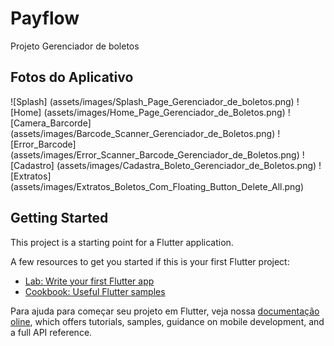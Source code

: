 # Payflow

Projeto Gerenciador de boletos

## Fotos do Aplicativo

![Splash] (assets/images/Splash_Page_Gerenciador_de_boletos.png)
![Home] (assets/images/Home_Page_Gerenciador_de_Boletos.png)
![Camera_Barcorde] (assets/images/Barcode_Scanner_Gerenciador_de_Boletos.png)
![Error_Barcode] (assets/images/Error_Scanner_Barcode_Gerenciador_de_Boletos.png)
![Cadastro] (assets/images/Cadastra_Boleto_Gerenciador_de_Boletos.png)
![Extratos] (assets/images/Extratos_Boletos_Com_Floating_Button_Delete_All.png)


## Getting Started

This project is a starting point for a Flutter application.

A few resources to get you started if this is your first Flutter project:

- [Lab: Write your first Flutter app](https://flutter.dev/docs/get-started/codelab)
- [Cookbook: Useful Flutter samples](https://flutter.dev/docs/cookbook)

Para ajuda para começar seu projeto em Flutter, veja nossa 
[documentação oline](https://flutter.dev/docs), which offers tutorials,
samples, guidance on mobile development, and a full API reference.
